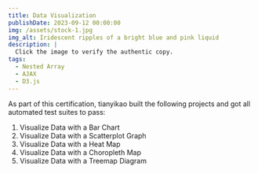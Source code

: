 ```yaml
---
title: Data Visualization
publishDate: 2023-09-12 00:00:00
img: /assets/stock-1.jpg
img_alt: Iridescent ripples of a bright blue and pink liquid
description: |
  Click the image to verify the authentic copy.
tags:
  - Nested Array
  - AJAX
  - D3.js
---
```


As part of this certification, tianyikao built the following projects and got all automated test suites to pass:

1. Visualize Data with a Bar Chart	
2. Visualize Data with a Scatterplot Graph	
3. Visualize Data with a Heat Map	
4. Visualize Data with a Choropleth Map	
5. Visualize Data with a Treemap Diagram